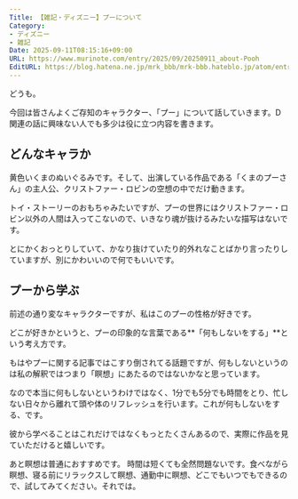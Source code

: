 ```yaml
---
Title: 【雑記・ディズニー】プーについて
Category:
- ディズニー
- 雑記
Date: 2025-09-11T08:15:16+09:00
URL: https://www.murinote.com/entry/2025/09/20250911_about-Pooh
EditURL: https://blog.hatena.ne.jp/mrk_bbb/mrk-bbb.hateblo.jp/atom/entry/6802888565226432521
---
```


どうも。

今回は皆さんよくご存知のキャラクター、「プー」について話していきます。D関連の話に興味ない人でも多少は役に立つ内容を書きます。

## どんなキャラか
黄色いくまのぬいぐるみです。そして、出演している作品である「くまのプーさん」の主人公、クリストファー・ロビンの空想の中でだけ動きます。

トイ・ストーリーのおもちゃみたいですが、プーの世界にはクリストファー・ロビン以外の人間は入ってこないので、いきなり魂が抜けるみたいな描写はないです。

とにかくおっとりしていて、かなり抜けていたり的外れなことばかり言ったりしていますが、別にかわいいので何でもいいです。

## プーから学ぶ
前述の通り変なキャラクターですが、私はこのプーの性格が好きです。

どこが好きかというと、プーの印象的な言葉である**「何もしないをする」**という考え方です。

もはやプーに関する記事ではこすり倒されてる話題ですが、何もしないというのは私の解釈ではつまり「瞑想」にあたるのではないかなと思っています。

なので本当に何もしないというわけではなく、1分でも5分でも時間をとり、忙しない日々から離れて頭や体のリフレッシュを行います。これが何もしないをする、です。

彼から学べることはこれだけではなくもっとたくさんあるので、実際に作品を見ていただけると嬉しいです。

あと瞑想は普通におすすめです。
時間は短くても全然問題ないです。食べながら瞑想、寝る前にリラックスして瞑想、通勤中に瞑想、どこでもいつでもできるので、試してみてください。それでは。


